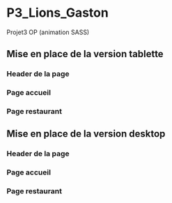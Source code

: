 # P3_Lions_Gaston
Projet3 OP (animation SASS)

## Mise en place de la version tablette
### Header de la page
### Page accueil
### Page restaurant
## Mise en place de la version desktop
### Header de la page
### Page accueil
### Page restaurant